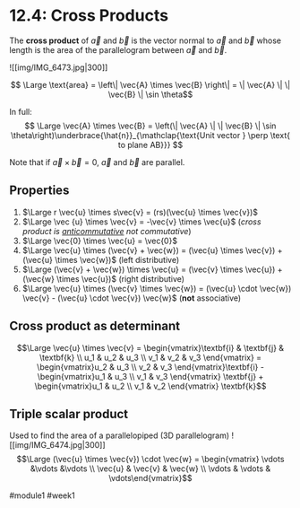 # 12.4: Cross Products
The **cross product** of $\vec{a}$ and $\vec{b}$ is the vector normal to $\vec{a}$ and $\vec{b}$ whose length is the area of the parallelogram between $\vec{a}$ and $\vec{b}$.

![[img/IMG_6473.jpg|300]]

$$
\Large \text{area} = \left\| \vec{A} \times \vec{B} \right\| = \| \vec{A} \| \| \vec{B} \| \sin \theta$$

In full:
$$
\Large \vec{A} \times \vec{B} = \left(\| \vec{A} \| \| \vec{B} \| \sin \theta\right)\underbrace{\hat{n}}_{\mathclap{\text{Unit vector } \perp \text{ to plane AB}}}
$$

Note that if $\vec{a} \times \vec{b} = 0$, $\vec{a}$ and $\vec{b}$ are parallel.

## Properties
1. $\Large r \vec{u} \times s\vec{v} = (rs)(\vec{u} \times \vec{v})$
2. $\Large \vec {u} \times \vec{v} = -\vec{v} \times \vec{u}$ (*cross product is <u>anticommutative</u> not commutative*)
3. $\Large \vec{0} \times \vec{u} = \vec{0}$
4. $\Large \vec{u} \times (\vec{v} + \vec{w}) = (\vec{u} \times \vec{v}) + (\vec{u} \times \vec{w})$ (left distributive)
5. $\Large (\vec{v} + \vec{w}) \times \vec{u} = (\vec{v} \times \vec{u}) + (\vec{w} \times \vec{u})$ (right distributive)
6. $\Large \vec{u} \times (\vec{v} \times \vec{w}) = (\vec{u} \cdot \vec{w}) \vec{v} - (\vec{u} \cdot \vec{v}) \vec{w}$ (**not** associative)

## Cross product as determinant
$$\Large \vec{u} \times \vec{v} = \begin{vmatrix}\textbf{i} & \textbf{j} & \textbf{k} \\ u_1 & u_2 & u_3 \\ v_1 & v_2 & v_3 \end{vmatrix} = \begin{vmatrix}u_2 & u_3 \\ v_2 & v_3 \end{vmatrix}\textbf{i} - \begin{vmatrix}u_1 & u_3 \\ v_1 & v_3 \end{vmatrix} \textbf{j} + \begin{vmatrix}u_1 & u_2 \\ v_1 & v_2 \end{vmatrix} \textbf{k}$$
## Triple scalar product
Used to find the area of a parallelopiped (3D parallelogram) 
![[img/IMG_6474.jpg|300]]
$$\Large (\vec{u} \times \vec{v}) \cdot \vec{w} = \begin{vmatrix}
\vdots &\vdots &\vdots \\ \vec{u} & \vec{v} & \vec{w} \\ \vdots & \vdots & \vdots\end{vmatrix}$$

#module1 #week1